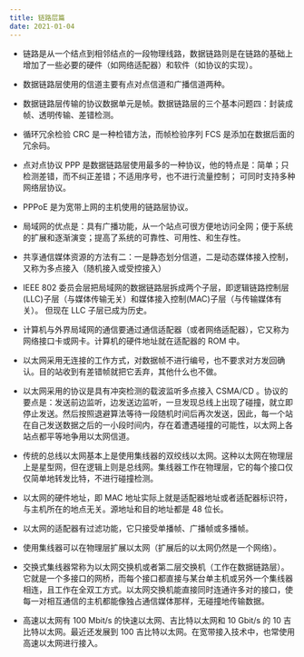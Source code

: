 ```yaml
---
title: 链路层篇
date: 2021-01-04
---
```


+ 链路是从一个结点到相邻结点的一段物理线路，数据链路则是在链路的基础上增加了一些必要的硬件（如网络适配器）和软件（如协议的实现）。

+ 数据链路层使用的信道主要有点对点信道和广播信道两种。

+ 数据链路层传输的协议数据单元是帧。数据链路层的三个基本问题四：封装成帧、透明传输、差错检测。

+ 循环冗余检验 CRC 是一种检错方法，而帧检验序列 FCS 是添加在数据后面的冗余码。

+ 点对点协议 PPP 是数据链路层使用最多的一种协议，他的特点是：简单；只检测差错，而不纠正差错；不适用序号，也不进行流量控制；
可同时支持多种网络层协议。

+ PPPoE 是为宽带上网的主机使用的链路层协议。

+ 局域网的优点是：具有广播功能，从一个站点可很方便地访问全网；便于系统的扩展和逐渐演变；提高了系统的可靠性、可用性、和生存性。

+ 共享通信媒体资源的方法有二：一是静态划分信道，二是动态媒体接入控制，又称为多点接入（随机接入或受控接入）

+ IEEE 802 委员会层把局域网的数据链路层拆成两个子层，即逻辑链路控制层(LLC)子层（与媒体传输无关）和媒体接入控制(MAC)子层（与传输媒体有关）。
但现在 LLC 子层已成为历史。

+ 计算机与外界局域网的通信要通过通信适配器（或者网络适配器），它又称为网络接口卡或网卡。计算机的硬件地址就在适配器的 ROM 中。

+ 以太网采用无连接的工作方式，对数据帧不进行编号，也不要求对方发回确认。目的站收到有差错帧就把它丢弃，其他什么也不做。

+ 以太网采用的协议是具有冲突检测的载波监听多点接入 CSMA/CD 。协议的要点是：发送前边监听，边发送边监听，一旦发现总线上出现了碰撞，就立即停止发送。然后按照退避算法等待一段随机时间后再次发送，因此，每一个站在自己发送数据之后的一小段时间内，存在着遭遇碰撞的可能性，以太网上各站点都平等地争用以太网信道。

+ 传统的总线以太网基本上是使用集线器的双绞线以太网。这种以太网在物理层上是星型网，但在逻辑上则是总线网。集线器工作在物理层，它的每个接口仅仅简单地转发比特，不进行碰撞检测。

+ 以太网的硬件地址，即 MAC 地址实际上就是适配器地址或者适配器标识符，与主机所在的地点无关。源地址和目的地址都是 48 位长。

+ 以太网的适配器有过滤功能，它只接受单播帧、广播帧或多播帧。

+ 使用集线器可以在物理层扩展以太网（扩展后的以太网仍然是一个网络）。

+ 交换式集线器常称为以太网交换机或者第二层交换机（工作在数据链路层）。它就是一个多接口的网桥，而每个接口都直接与某台单主机或另外一个集线器相连，且工作在全双工方式。以太网交换机能直接同时连通许多对的接口，使每一对相互通信的主机都能像独占通信媒体那样，无碰撞地传输数据。

+ 高速以太网有 100 Mbit/s 的快速以太网、吉比特以太网和 10 Gbit/s 的 10 吉比特以太网。最近还发展到 100 吉比特以太网。在宽带接入技术中，也常使用高速以太网进行接入。

